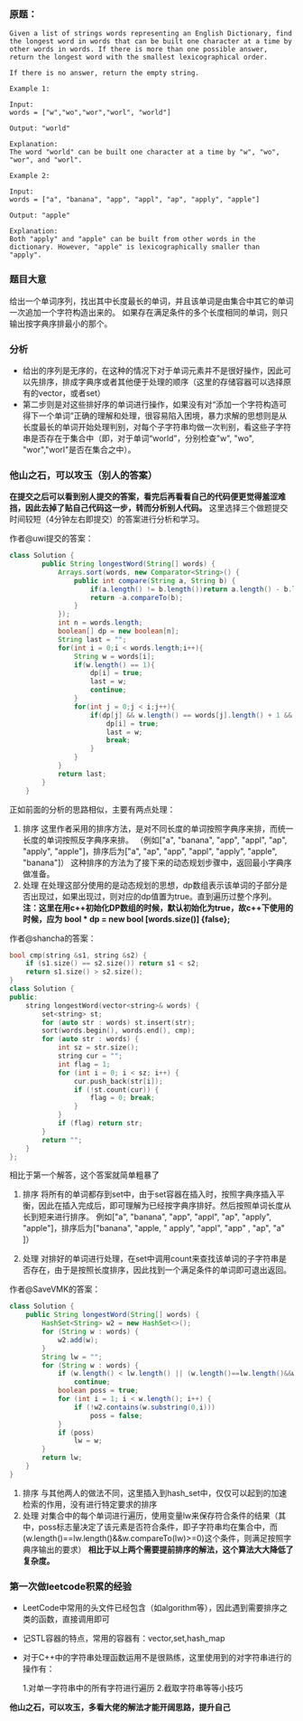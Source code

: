 ### 原题：
```
Given a list of strings words representing an English Dictionary, find the longest word in words that can be built one character at a time by other words in words. If there is more than one possible answer, return the longest word with the smallest lexicographical order.

If there is no answer, return the empty string.

Example 1:

Input: 
words = ["w","wo","wor","worl", "world"]

Output: "world"

Explanation: 
The word "world" can be built one character at a time by "w", "wo", "wor", and "worl".

Example 2:

Input: 
words = ["a", "banana", "app", "appl", "ap", "apply", "apple"]

Output: "apple"

Explanation: 
Both "apply" and "apple" can be built from other words in the dictionary. However, "apple" is lexicographically smaller than "apply".

```

### 题目大意
给出一个单词序列，找出其中长度最长的单词，并且该单词是由集合中其它的单词一次追加一个字符构造出来的。
如果存在满足条件的多个长度相同的单词，则只输出按字典序排最小的那个。
### 分析

 - 给出的序列是无序的，在这种的情况下对于单词元素并不是很好操作，因此可以先排序，排成字典序或者其他便于处理的顺序（这里的存储容器可以选择原有的vector，或者set）
 - 第二步则是对这些排好序的单词进行操作，如果没有对“添加一个字符构造可得下一个单词”正确的理解和处理，很容易陷入困境，暴力求解的思想则是从长度最长的单词开始处理判别，对每个子字符串均做一次判别，看这些子字符串是否存在于集合中（即，对于单词“world”，分别检查"w", "wo", "wor","worl"是否在集合之中）。

### 他山之石，可以攻玉（别人的答案）
**在提交之后可以看到别人提交的答案，看完后再看看自己的代码便更觉得羞涩难挡，因此去掉了贴自己代码这一步，转而分析别人代码。**
这里选择三个做题提交时间较短（4分钟左右即提交）的答案进行分析和学习。

作者@uwi提交的答案： 
```java
class Solution {
	    public String longestWord(String[] words) {
	        Arrays.sort(words, new Comparator<String>() {
				public int compare(String a, String b) {
					if(a.length() != b.length())return a.length() - b.length();
					return -a.compareTo(b);
				}
			});
	        int n = words.length;
	        boolean[] dp = new boolean[n];
	        String last = "";	
	        for(int i = 0;i < words.length;i++){
	        	String w = words[i];
	        	if(w.length() == 1){
	        		dp[i] = true;
	        		last = w;
	        		continue;
	        	}
	        	for(int j = 0;j < i;j++){
	        		if(dp[j] && w.length() == words[j].length() + 1 && w.startsWith(words[j])){
	        			dp[i] = true;
		        		last = w;
	        			break;
	        		}
	        	}
	        }
	        return last;
	    }
	}	
```
正如前面的分析的思路相似，主要有两点处理：

 1. 排序
这里作者采用的排序方法，是对不同长度的单词按照字典序来排，而统一长度的单词按照反字典序来排。
（例如["a", "banana", "app", "appl", "ap", "apply", "apple"]，排序后为["a", "ap", "app", "appl", "apply", "apple", "banana"]）
这种排序的方法为了接下来的动态规划步骤中，返回最小字典序做准备。
 2. 处理 
在处理这部分使用的是动态规划的思想，dp数组表示该单词的子部分是否出现过，如果出现过，则对应的dp值置为true。直到遍历过整个序列。
**注：这里在用c++初始化DP数组的时候，默认初始化为true，故c++下使用的时候，应为**
**bool * dp = new bool [words.size()] {false};**

作者@shancha的答案：
```cpp
bool cmp(string &s1, string &s2) {
    if (s1.size() == s2.size()) return s1 < s2;
    return s1.size() > s2.size();
}
class Solution {
public:
    string longestWord(vector<string>& words) {
        set<string> st;
        for (auto str : words) st.insert(str);
        sort(words.begin(), words.end(), cmp);
        for (auto str : words) {
            int sz = str.size();
            string cur = "";
            int flag = 1;
            for (int i = 0; i < sz; i++) {
                cur.push_back(str[i]);
                if (!st.count(cur)) {
                    flag = 0; break;
                }
            }
            if (flag) return str;
        }
        return "";
    }
};
```
相比于第一个解答，这个答案就简单粗暴了

 1. 排序
将所有的单词都存到set中，由于set容器在插入时，按照字典序插入平衡，因此在插入完成后，即可理解为已经按字典序排好。然后按照单词长度从长到短来进行排序。
例如["a", "banana", "app", "appl", "ap", "apply", "apple"]，排序后为["banana", "apple, " apply", "appl", "app" , "ap", "a" ]）


 2. 处理
对排好的单词进行处理，在set中调用count来查找该单词的子字符串是否存在，由于是按照长度排序，因此找到一个满足条件的单词即可退出返回。


作者@SaveVMK的答案：
```java
class Solution {
    public String longestWord(String[] words) {
        HashSet<String> w2 = new HashSet<>();
        for (String w : words) {
            w2.add(w);
        }
        String lw = "";
        for (String w : words) {
            if (w.length() < lw.length() || (w.length()==lw.length()&&w.compareTo(lw)>=0))
                continue;
            boolean poss = true;
            for (int i = 1; i < w.length(); i++) {
                if (!w2.contains(w.substring(0,i)))
                    poss = false;
            }
            if (poss)
                lw = w;
        }
        return lw;
    }
}
```

 1. 排序
与其他两人的做法不同，这里插入到hash_set中，仅仅可以起到的加速检索的作用，没有进行特定要求的排序 
 2. 处理
对集合中的每个单词进行遍历，使用变量lw来保存符合条件的结果（其中，poss标志量决定了该元素是否符合条件，即子字符串均在集合中，而(w.length()==lw.length()&&w.compareTo(lw)>=0)这个条件，则满足按照字典序输出的要求）
**相比于以上两个需要提前排序的解法，这个算法大大降低了复杂度。**

### 第一次做leetcode积累的经验
 - LeetCode中常用的头文件已经包含（如algorithm等），因此遇到需要排序之类的函数，直接调用即可
 - 记STL容器的特点，常用的容器有：vector,set,hash_map
 - 对于C++中的字符串处理函数运用不是很熟练，这里使用到的对字符串进行的操作有：

     1.对单一字符串中的所有字符进行遍历
     2.截取字符串等等小技巧


**他山之石，可以攻玉，多看大佬的解法才能开阔思路，提升自己**

